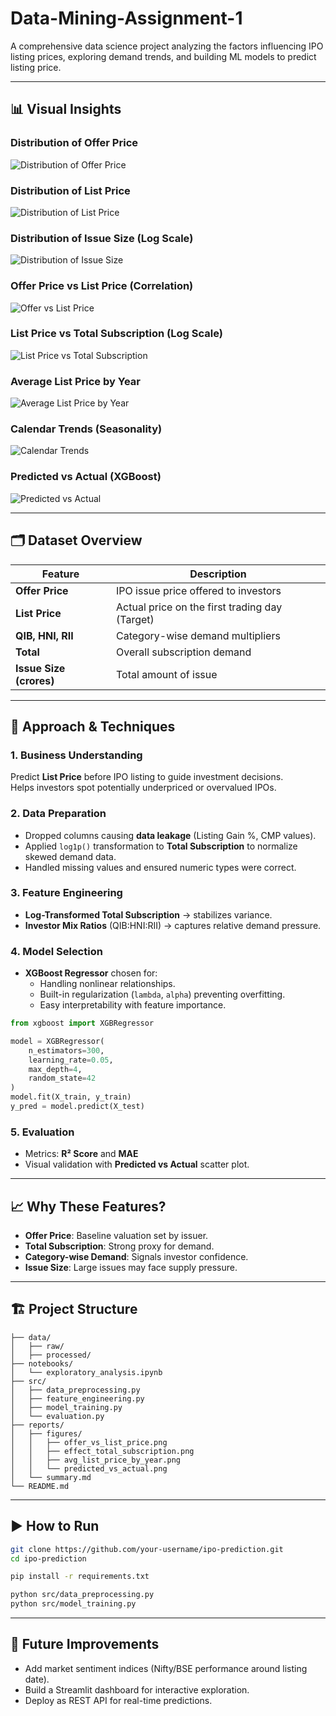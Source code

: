 # Data-Mining-Assignment-1

A comprehensive data science project analyzing the factors influencing IPO listing prices, exploring demand trends, and building ML models to predict listing price.

---

## 📊 Visual Insights

### Distribution of Offer Price
![Distribution of Offer Price](reports/figures/distribution_offer_price.png)

### Distribution of List Price
![Distribution of List Price](reports/figures/distribution_list_price.png)

### Distribution of Issue Size (Log Scale)
![Distribution of Issue Size](reports/figures/distribution_issue_size.png)

### Offer Price vs List Price (Correlation)
![Offer vs List Price](reports/figures/offer_vs_list_price.png)

### List Price vs Total Subscription (Log Scale)
![List Price vs Total Subscription](reports/figures/list_price_vs_total_subscription.png)

### Average List Price by Year
![Average List Price by Year](reports/figures/avg_list_price_by_year.png)

### Calendar Trends (Seasonality)
![Calendar Trends](reports/figures/calendar_trends.png)

### Predicted vs Actual (XGBoost)
![Predicted vs Actual](reports/figures/predicted_vs_actual.png)

---

## 🗂 Dataset Overview

| Feature | Description |
|--------|-------------|
| **Offer Price** | IPO issue price offered to investors |
| **List Price** | Actual price on the first trading day (Target) |
| **QIB, HNI, RII** | Category-wise demand multipliers |
| **Total** | Overall subscription demand |
| **Issue Size (crores)** | Total amount of issue |

---

## 🧠 Approach & Techniques

### 1. Business Understanding

Predict **List Price** before IPO listing to guide investment decisions.  
Helps investors spot potentially underpriced or overvalued IPOs.

### 2. Data Preparation

- Dropped columns causing **data leakage** (Listing Gain %, CMP values).
- Applied `log1p()` transformation to **Total Subscription** to normalize skewed demand data.
- Handled missing values and ensured numeric types were correct.

### 3. Feature Engineering

- **Log-Transformed Total Subscription** → stabilizes variance.
- **Investor Mix Ratios** (QIB:HNI:RII) → captures relative demand pressure.

### 4. Model Selection

- **XGBoost Regressor** chosen for:
  - Handling nonlinear relationships.
  - Built-in regularization (`lambda`, `alpha`) preventing overfitting.
  - Easy interpretability with feature importance.

```python
from xgboost import XGBRegressor

model = XGBRegressor(
    n_estimators=300,
    learning_rate=0.05,
    max_depth=4,
    random_state=42
)
model.fit(X_train, y_train)
y_pred = model.predict(X_test)
```

### 5. Evaluation

- Metrics: **R² Score** and **MAE**
- Visual validation with **Predicted vs Actual** scatter plot.

---

## 📈 Why These Features?

- **Offer Price**: Baseline valuation set by issuer.
- **Total Subscription**: Strong proxy for demand.
- **Category-wise Demand**: Signals investor confidence.
- **Issue Size**: Large issues may face supply pressure.

---

## 🏗 Project Structure

```
├── data/
│   ├── raw/
│   ├── processed/
├── notebooks/
│   └── exploratory_analysis.ipynb
├── src/
│   ├── data_preprocessing.py
│   ├── feature_engineering.py
│   ├── model_training.py
│   └── evaluation.py
├── reports/
│   ├── figures/
│   │   ├── offer_vs_list_price.png
│   │   ├── effect_total_subscription.png
│   │   ├── avg_list_price_by_year.png
│   │   └── predicted_vs_actual.png
│   └── summary.md
└── README.md
```

---

## ▶️ How to Run

```bash
git clone https://github.com/your-username/ipo-prediction.git
cd ipo-prediction

pip install -r requirements.txt

python src/data_preprocessing.py
python src/model_training.py
```

---

## 🚀 Future Improvements

- Add market sentiment indices (Nifty/BSE performance around listing date).
- Build a Streamlit dashboard for interactive exploration.
- Deploy as REST API for real-time predictions.

